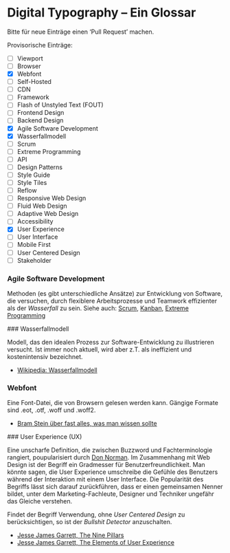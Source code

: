 # Digital Typography – Ein Glossar

Bitte für neue Einträge einen ‘Pull Request’ machen.

Provisorische Einträge:

* [ ] Viewport
* [ ] Browser
* [x] Webfont
* [ ] Self-Hosted
* [ ] CDN
* [ ] Framework
* [ ] Flash of Unstyled Text (FOUT)
* [ ] Frontend Design
* [ ] Backend Design
* [x] Agile Software Development
* [x] Wasserfallmodell
* [ ] Scrum
* [ ] Extreme Programming
* [ ] API
* [ ] Design Patterns
* [ ] Style Guide
* [ ] Style Tiles
* [ ] Reflow
* [ ] Responsive Web Design
* [ ] Fluid Web Design
* [ ] Adaptive Web Design
* [ ] Accessibility
* [x] User Experience
* [ ] User Interface
* [ ] Mobile First
* [ ] User Centered Design
* [ ] Stakeholder

### Agile Software Development

Methoden (es gibt unterschiedliche Ansätze) zur Entwicklung von Software, die versuchen, durch flexiblere Arbeitsprozesse und Teamwork effizienter als der *Wasserfall* zu sein.
Siehe auch: [Scrum](https://de.wikipedia.org/wiki/Scrum), [Kanban](https://de.wikipedia.org/wiki/Kanban_(Softwareentwicklung)), [Extreme Programming](https://de.wikipedia.org/wiki/Extreme_Programming)

### Wasserfallmodell

Modell, das den idealen Prozess zur Software-Entwicklung zu illustrieren versucht. Ist immer noch aktuell, wird aber z.T. als ineffizient und kostenintensiv bezeichnet.

* [Wikipedia: Wasserfallmodell](https://de.wikipedia.org/wiki/Wasserfallmodell)

### Webfont

Eine Font-Datei, die von Browsern gelesen werden kann. Gängige Formate sind .eot, .otf, .woff und .woff2.

* [Bram Stein über fast alles, was man wissen sollte](https://www.youtube.com/watch?v=fFqTjWDVb0w)

### User Experience (UX)

Eine unscharfe Definition, die zwischen Buzzword und Fachterminologie rangiert, poupularisiert durch [Don Norman](https://en.wikipedia.org/wiki/Don_Norman). Im Zusammenhang mit Web Design ist der Begriff ein Gradmesser für Benutzerfreundlichkeit. Man könnte sagen, die User Experience umschreibe die Gefühle des Benutzers während der Interaktion mit einem User Interface. Die Popularität des Begriffs lässt sich darauf zurückführen, dass er einen gemeinsamen Nenner bildet, unter dem Marketing-Fachleute, Designer und Techniker ungefähr das Gleiche verstehen.

Findet der Begriff Verwendung, ohne *User Centered Design* zu berücksichtigen, so ist der *Bullshit Detector* anzuschalten.

* [Jesse James Garrett, The Nine Pillars](docs/9-pillars.pdf)
* [Jesse James Garrett, The Elements of User Experience](docs/elements_of_UX.pdf)
